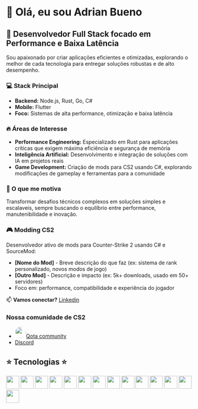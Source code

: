 # 👋 Olá, eu sou Adrian Bueno

## 🚀 Desenvolvedor Full Stack focado em Performance e Baixa Latência

Sou apaixonado por criar aplicações eficientes e otimizadas, explorando o melhor de cada tecnologia para entregar soluções robustas e de alto desempenho.

### 💻 Stack Principal
- **Backend:** Node.js, Rust, Go, C#
- **Mobile:** Flutter
- **Foco:** Sistemas de alta performance, otimização e baixa latência

### 🔥 Áreas de Interesse
- **Performance Engineering:** Especializado em Rust para aplicações críticas que exigem máxima eficiência e segurança de memória
- **Inteligência Artificial:** Desenvolvimento e integração de soluções com IA em projetos reais
- **Game Development:** Criação de mods para CS2 usando C#, explorando modificações de gameplay e ferramentas para a comunidade


### 🎯 O que me motiva
Transformar desafios técnicos complexos em soluções simples e escalaveis, sempre buscando o equilíbrio entre performance, manutenibilidade e inovação.

### 🎮 Modding CS2
Desenvolvedor ativo de mods para Counter-Strike 2 usando C# e SourceMod:
- **[Nome do Mod]** - Breve descrição do que faz (ex: sistema de rank personalizado, novos modos de jogo)
- **[Outro Mod]** - Descrição e impacto (ex: 5k+ downloads, usado em 50+ servidores)
- Foco em: performance, compatibilidade e experiência do jogador

📫 **Vamos conectar?** [Linkedin](https://www.linkedin.com/in/adrian-s-bueno)

### Nossa comunidade de CS2 
- <img height="30" style="border-radius: 30px;" src= "https://skins.qotacommunity.com.br/logo.jpg">[Qota community](https://qotacommunity.com.br)
- [Discord](https://discord.gg/xrmQyCW2)

## ⭐️ Tecnologias ⭐️
<a href="https://dart.dev/"><img height= "35" src= "https://img.shields.io/badge/Dart-0175C2?style=for-the-badge&logo=dart&logoColor=white"></a>
<a href="https://flutter.dev/"><img height= "35" src= "https://img.shields.io/badge/Flutter-02569B?style=for-the-badge&logo=flutter&logoColor=white"></a>
<a href="https://code.visualstudio.com/"><img height= "35" src= "https://img.shields.io/badge/VS_Code-0078D4?style=for-the-badge&logo=visual%20studio%20code&logoColor=white"></a>
<a href="https://www.javascript.com/"><img height= "35" src= "https://img.shields.io/badge/JavaScript-F7DF1E?style=for-the-badge&logo=javascript&logoColor=black"></a>
<a href="https://www.python.org/"><img height= "35" src= "https://img.shields.io/badge/Python-3776AB?style=for-the-badge&logo=python&logoColor=white"></a>
<a href="https://reactnative.dev/"><img height= "35" src= "https://img.shields.io/badge/React_Native-20232A?style=for-the-badge&logo=react&logoColor=61DAFB"></a>
<a href="https://www.json.org/json-en.html"><img height= "35" src= "https://img.shields.io/badge/json-5E5C5C?style=for-the-badge&logo=json&logoColor=white"></a>
<a href="https://www.mysql.com/"><img height= "35" src= "https://img.shields.io/badge/MySQL-00000F?style=for-the-badge&logo=mysql&logoColor=white"></a>
<a href="https://www.postgresql.org/"><img height= "35" src= "https://img.shields.io/badge/PostgreSQL-316192?style=for-the-badge&logo=postgresql&logoColor=white"></a>
<a href="https://nodejs.org/en/"><img height= "35" src= "https://img.shields.io/badge/Node.js-339933?style=for-the-badge&logo=nodedotjs&logoColor=white"></a>
<a href="https://www.npmjs.com/"><img height= "35" src= "https://img.shields.io/badge/npm-CB3837?style=for-the-badge&logo=npm&logoColor=white"></a>
<a href="https://git-scm.com/"><img height= "35" src= "https://img.shields.io/badge/Git-F05032?style=for-the-badge&logo=git&logoColor=white"></a>
<a href="https://www.android.com/"><img height= "35" src= "https://img.shields.io/badge/Android-3DDC84?style=for-the-badge&logo=android&logoColor=white"></a>
<a href="https://www.apple.com/ios/"><img height= "35" src= "https://img.shields.io/badge/iOS-000000?style=for-the-badge&logo=apple&logoColor=white"></a>
